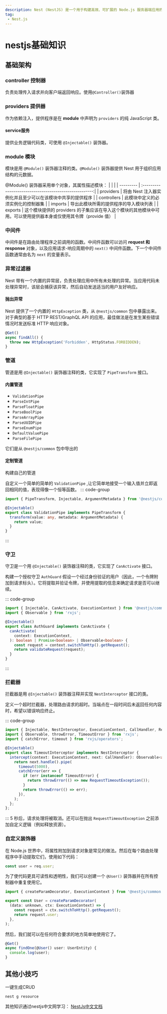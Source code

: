```yaml
---
description: Nest (NestJS) 是一个用于构建高效、可扩展的 Node.js 服务器端应用的框架。
tag:
 - Nest.js
---
```


# nestjs基础知识

## 基础架构

### controller 控制器

负责处理传入请求并向客户端返回响应。使用`@Controller()`装饰器

### providers 提供器

作为依赖注入，提供程序是在 **module** 中声明为 `providers` 的纯 JavaScript 类。

#### service服务

提供业务逻辑代码类，可使用 `@Injectable()` 装饰器。

### module 模块

模块是用 `@Module()` 装饰器注释的类。`@Module()` 装饰器提供 Nest 用于组织应用结构的元数据。

@Module() 装饰器采用单个对象，其属性描述模块：
|           |                                                       |
| --------- | :-----------------------------------------------------:|
| providers | 将由 Nest 注入器实例化并且至少可以在该模块中共享的提供程序 |
| controllers | 此模块中定义的必须实例化的控制器集 |
| imports | 导出此模块所需的提供程序的导入模块列表 | 
| exports | 这个模块提供的 providers 的子集应该在导入这个模块的其他模块中可用。可以使用提供器本身或仅使用其令牌（provide 值） |


### 中间件 

中间件是在路由处理程序之前调用的函数。中间件函数可以访问 **request 和 response** 对象，以及应用请求-响应周期中的 `next()` 中间件函数。下一个中间件函数通常由名为 `next` 的变量表示。

### 异常过滤器

Nest 带有一个内置的异常层，负责处理应用中所有未处理的异常。当应用代码未处理异常时，该层会捕获该异常，然后自动发送适当的用户友好响应。

#### 抛出异常

Nest 提供了一个内置的 `HttpException` 类，从 `@nestjs/common` 包中暴露出来。对于典型的基于 HTTP REST/GraphQL API 的应用，最佳做法是在发生某些错误情况时发送标准 HTTP 响应对象。

```js
@Get()
async findAll() {
  throw new HttpException('Forbidden', HttpStatus.FORBIDDEN);
} 
```

### 管道

管道是用 `@Injectable()` 装饰器注释的类，它实现了 `PipeTransform` 接口。

#### 内置管道
+ `ValidationPipe`
+ `ParseIntPipe`
+ `ParseFloatPipe`
+ `ParseBoolPipe`
+ `ParseArrayPipe`
+ `ParseUUIDPipe`
+ `ParseEnumPipe`
+ `DefaultValuePipe`
+ `ParseFilePipe`

它们是从 `@nestjs/common` 包中导出的

#### 定制管道

构建自己的管道

自定义一个简单的简单的 `ValidationPipe` ,让它简单地接受一个输入值并立即返回相同的值，表现得像一个恒等函数。
::: code-group
```ts [validation.pipe.ts]
import { PipeTransform, Injectable, ArgumentMetadata } from '@nestjs/common';

@Injectable()
export class ValidationPipe implements PipeTransform {
  transform(value: any, metadata: ArgumentMetadata) {
    return value;
  }
}
```
:::

### 守卫

守卫是一个用 `@Injectable()` 装饰器注释的类，它实现了 `CanActivate` 接口。

构建一个授权守卫 `AuthGuard` 假设一个经过身份验证的用户（因此，一个令牌附加到请求标头）。它将提取并验证令牌，并使用提取的信息来确定请求是否可以继续。

::: code-group

```ts [auth.guard.ts]
import { Injectable, CanActivate, ExecutionContext } from '@nestjs/common';
import { Observable } from 'rxjs';

@Injectable()
export class AuthGuard implements CanActivate {
  canActivate(
    context: ExecutionContext,
  ): boolean | Promise<boolean> | Observable<boolean> {
    const request = context.switchToHttp().getRequest();
    return validateRequest(request);
  }
}
```

:::

### 拦截器

拦截器是用 `@Injectable()` 装饰器注释并实现 `NestInterceptor` 接口的类。

定义一个超时拦截器，处理路由请求的超时。当端点在一段时间后未返回任何内容时，希望以错误响应终止。

::: code-group

```ts [timeout.interceptor.ts]
import { Injectable, NestInterceptor, ExecutionContext, CallHandler, RequestTimeoutException } from '@nestjs/common';
import { Observable, throwError, TimeoutError } from 'rxjs';
import { catchError, timeout } from 'rxjs/operators';

@Injectable()
export class TimeoutInterceptor implements NestInterceptor {
  intercept(context: ExecutionContext, next: CallHandler): Observable<any> {
    return next.handle().pipe(
      timeout(5000),
      catchError(err => {
        if (err instanceof TimeoutError) {
          return throwError(() => new RequestTimeoutException());
        }
        return throwError(() => err);
      }),
    );
  };
};
```
:::
5 秒后，请求处理将被取消。还可以在抛出 `RequestTimeoutException` 之前添加自定义逻辑（例如释放资源）。

### 自定义装饰器

在 Node.js 世界中，将属性附加到请求对象是常见的做法。然后在每个路由处理程序中手动提取它们，使用如下代码：
```js
const user = req.user;
```
为了使代码更具可读性和透明性，我们可以创建一个 `@User()` 装饰器并在所有控制器中重复使用它。
```js
import { createParamDecorator, ExecutionContext } from '@nestjs/common';

export const User = createParamDecorator(
  (data: unknown, ctx: ExecutionContext) => {
    const request = ctx.switchToHttp().getRequest();
    return request.user;
  },
);
```
然后，我们就可以在任何符合要求的地方简单地使用它了。
```js
@Get()
async findOne(@User() user: UserEntity) {
  console.log(user);
}
```

## 其他小技巧

一键生成CRUD
```
nest g resource
```

其他知识通过nestjs中文网学习：
[NestJs中文文档](https://nest.nodejs.cn/)